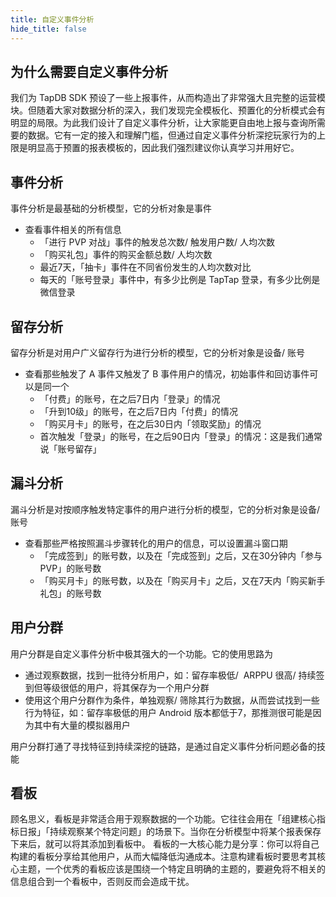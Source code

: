 ```yaml
---
title: 自定义事件分析
hide_title: false
---
```


## 为什么需要自定义事件分析
我们为 TapDB SDK 预设了一些上报事件，从而构造出了非常强大且完整的运营模块。但随着大家对数据分析的深入，我们发现完全模板化、预置化的分析模式会有明显的局限。为此我们设计了自定义事件分析，让大家能更自由地上报与查询所需要的数据。它有一定的接入和理解门槛，但通过自定义事件分析深挖玩家行为的上限是明显高于预置的报表模板的，因此我们强烈建议你认真学习并用好它。
## 事件分析
事件分析是最基础的分析模型，它的分析对象是事件
- 查看事件相关的所有信息
  - 「进行 PVP 对战」事件的触发总次数/ 触发用户数/ 人均次数
  - 「购买礼包」事件的购买金额总数/ 人均次数
  - 最近7天，「抽卡」事件在不同省份发生的人均次数对比
  - 每天的「账号登录」事件中，有多少比例是 TapTap 登录，有多少比例是微信登录
## 留存分析
留存分析是对用户广义留存行为进行分析的模型，它的分析对象是设备/ 账号
- 查看那些触发了 A 事件又触发了 B 事件用户的情况，初始事件和回访事件可以是同一个
  - 「付费」的账号，在之后7日内「登录」的情况
  - 「升到10级」的账号，在之后7日内「付费」的情况
  - 「购买月卡」的账号，在之后30日内「领取奖励」的情况
  - 首次触发「登录」的账号，在之后90日内「登录」的情况：这是我们通常说「账号留存」
## 漏斗分析
漏斗分析是对按顺序触发特定事件的用户进行分析的模型，它的分析对象是设备/ 账号
- 查看那些严格按照漏斗步骤转化的用户的信息，可以设置漏斗窗口期
  - 「完成签到」的账号数，以及在「完成签到」之后，又在30分钟内「参与PVP」的账号数
  - 「购买月卡」的账号数，以及在「购买月卡」之后，又在7天内「购买新手礼包」的账号数
## 用户分群
用户分群是自定义事件分析中极其强大的一个功能。它的使用思路为
- 通过观察数据，找到一批待分析用户，如：留存率极低/  ARPPU 很高/ 持续签到但等级很低的用户，将其保存为一个用户分群
- 使用这个用户分群作为条件，单独观察/ 筛除其行为数据，从而尝试找到一些行为特征，如：留存率极低的用户 Android 版本都低于7，那推测很可能是因为其中有大量的模拟器用户

用户分群打通了寻找特征到持续深挖的链路，是通过自定义事件分析问题必备的技能
## 看板
顾名思义，看板是非常适合用于观察数据的一个功能。它往往会用在「组建核心指标日报」「持续观察某个特定问题」的场景下。当你在分析模型中将某个报表保存下来后，就可以将其添加到看板中。
看板的一大核心能力是分享：你可以将自己构建的看板分享给其他用户，从而大幅降低沟通成本。注意构建看板时要思考其核心主题，一个优秀的看板应该是围绕一个特定且明确的主题的，要避免将不相关的信息组合到一个看板中，否则反而会造成干扰。
